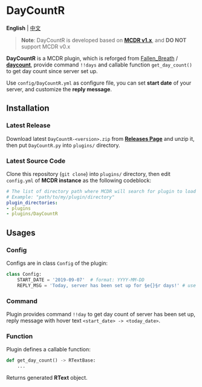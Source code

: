 # DayCountR

**English** | [中文](README_cn.md)

> **Note**: DayCountR is developed based on [**MCDR v1.x**](https://github.com/Fallen-Breath/MCDReforged), and **DO NOT** support MCDR v0.x

**DayCountR** is a MCDR plugin, which is reforged from [Fallen_Breath](https://github.com/Fallen-Breath) / [**daycount**](https://github.com/TISUnion/daycount), provide command `!!days` and callable function `get_day_count()` to get day count since server set up.

Use `config/DayCountR.yml` as configure file, you can set **start date** of your server, and customize the **reply message**.

## Installation

### Latest Release

Download latest `DayCountR-<version>.zip` from [**Releases Page**](https://github.com/Van-Nya/DayCountR/releases) and unzip it, then put `DayCountR.py` into `plugins/` directory.

### Latest Source Code

Clone this repository (`git clone`) into `plugins/` directory, then edit `config.yml` of **MCDR instance** as the following codeblock:

```YAML
# The list of directory path where MCDR will search for plugin to load
# Example: "path/to/my/plugin/directory"
plugin_directories:
- plugins
- plugins/DayCountR
```

## Usages

### Config

Configs are in class `Config` of the plugin:

```Python
class Config:
    START_DATE = '2019-09-07'  # format: YYYY-MM-DD
    REPLY_MSG = 'Today, server has been set up for §e{}§r days!' # use {} as the key
```

### Command

Plugin provides command `!!day` to get day count of server has been set up, reply message with hover text `<start_date> -> <today_date>`.

### Function

Plugin defines a callable function:

```Python
def get_day_count() -> RTextBase:
    ...
```

Returns generated **RText** object.
